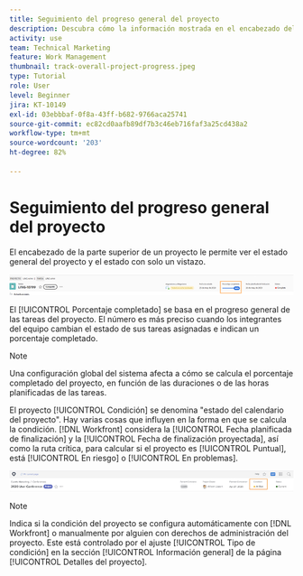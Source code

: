 ```yaml
---
title: Seguimiento del progreso general del proyecto
description: Descubra cómo la información mostrada en el encabezado del proyecto puede ayudarle a realizar un seguimiento del progreso y el estado generales del proyecto.
activity: use
team: Technical Marketing
feature: Work Management
thumbnail: track-overall-project-progress.jpeg
type: Tutorial
role: User
level: Beginner
jira: KT-10149
exl-id: 03ebbbaf-0f8a-43ff-b682-9766aca25741
source-git-commit: ec82cd0aafb89df7b3c46eb716faf3a25cd438a2
workflow-type: tm+mt
source-wordcount: '203'
ht-degree: 82%

---
```


# Seguimiento del progreso general del proyecto

El encabezado de la parte superior de un proyecto le permite ver el estado general del proyecto y el estado con solo un vistazo.

![Encabezado del proyecto que se muestra el [!UICONTROL Porcentaje completado]](assets/planner-fund-percent-complete.png)

El [!UICONTROL Porcentaje completado] se basa en el progreso general de las tareas del proyecto. El número es más preciso cuando los integrantes del equipo cambian el estado de sus tareas asignadas e indican un porcentaje completado.

>[!NOTE]
>
>Una configuración global del sistema afecta a cómo se calcula el porcentaje completado del proyecto, en función de las duraciones o de las horas planificadas de las tareas.

El proyecto [!UICONTROL Condición] se denomina &quot;estado del calendario del proyecto&quot;. Hay varias cosas que influyen en la forma en que se calcula la condición. [!DNL Workfront] considera la [!UICONTROL Fecha planificada de finalización] y la [!UICONTROL Fecha de finalización proyectada], así como la ruta crítica, para calcular si el proyecto es [!UICONTROL Puntual], está [!UICONTROL En riesgo] o [!UICONTROL En problemas].

![Encabezado del proyecto que muestra [!UICONTROL Condición]](assets/planner-fund-condition.png)

>[!NOTE]
>
>Indica si la condición del proyecto se configura automáticamente con [!DNL Workfront] o manualmente por alguien con derechos de administración del proyecto. Este está controlado por el ajuste [!UICONTROL Tipo de condición] en la sección [!UICONTROL Información general] de la página [!UICONTROL Detalles del proyecto].

<!---
learn more urls
Project percent complete overview
Overview of project condition and condition type
--->
